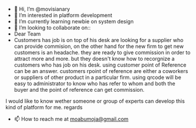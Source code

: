 - 👋 Hi, I’m @movisianary
- 👀 I’m interested in platform development
- 🌱 I’m currently learning newbie on system design  
- 💞️ I’m looking to collaborate on:: 
- Dear Team
- Customers has job is on top of his desk are looking for a supplier who can provide commision, on the other hand for the new firm to get new customers is an headache.  they are ready to give commission in order to attract more and more. but they doesn't know how to recorgnize a customers who has job on his desk. using customer point of Reference can be an answer. customers rpoint of reference are either a coworkers or suppliers of other product in a particular firm. using qrcode will be easy to administrator to know who has refer to whom and both the buyer and the point of reference can get commission.

I would like to know wether someone or group of experts can develop this kind of platform for me.
regards
- 📫 How to reach me at moabumoja@gmail.com

<!---
movisianary/movisianary is a ✨ special ✨ repository because its `README.md` (this file) appears on your GitHub profile.
You can click the Preview link to take a look at your changes.
--->
